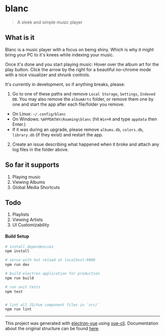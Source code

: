 # blanc

> A sleek and simple music player

## What is it

Blanc is a music player with a focus on being shiny. Which is why it might bring your PC to it's knees while indexing your music.

Once it's done and you start playing music: Hover over the album art for the play button. Click the arrow by the right for a beautiful no-chrome mode with a nice visualizer and shrunk controls.

It's currently in development, so if anything breaks, please:

1. Go to one of these paths and remove `Local Storage`, `Settings`, `Indexed DB`. You may also remove the `albumArts` folder, or remove them one by one and start the app after each file/folder you remove.
  - On Linux: `~/.config/blanc`
  - On Windows: `%APPDATA%\Roaming\blanc` (hit `Win+R` and type `appdata` then Enter.)
  - If it was during an upgrade, please remove `albums.db`, `colors.db`, `library.db` (if they exist) and restart the app.
2. Create an issue describing what happened when it broke and attach any log files in the folder above.

## So far it supports

1. Playing music
2. Viewing Albums
3. Global Media Shortcuts

## Todo

1. Playlists
2. Viewing Artists
3. UI Customizability

#### Build Setup

``` bash
# install dependencies
npm install

# serve with hot reload at localhost:9080
npm run dev

# build electron application for production
npm run build

# run unit tests
npm test


# lint all JS/Vue component files in `src/`
npm run lint

```

---

This project was generated with [electron-vue](https://github.com/SimulatedGREG/electron-vue) using [vue-cli](https://github.com/vuejs/vue-cli). Documentation about the original structure can be found [here](https://simulatedgreg.gitbooks.io/electron-vue/content/index.html).
